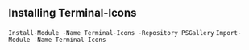 ## Installing Terminal-Icons

```Install-Module -Name Terminal-Icons -Repository PSGallery```
```Import-Module -Name Terminal-Icons```
